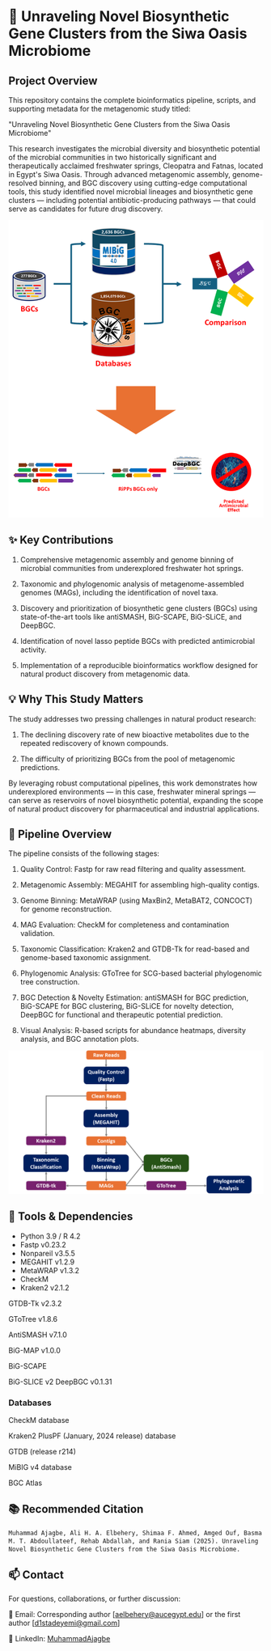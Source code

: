 # 🧬 Unraveling Novel Biosynthetic Gene Clusters from the Siwa Oasis Microbiome

## Project Overview
This repository contains the complete bioinformatics pipeline, scripts, and supporting metadata for the metagenomic study titled:

"Unraveling Novel Biosynthetic Gene Clusters from the Siwa Oasis Microbiome"

This research investigates the microbial diversity and biosynthetic potential of the microbial communities in two historically significant and therapeutically acclaimed freshwater springs, Cleopatra and Fatnas, located in Egypt's Siwa Oasis. Through advanced metagenomic assembly, genome-resolved binning, and BGC discovery using cutting-edge computational tools, this study identified novel microbial lineages and biosynthetic gene clusters — including potential antibiotic-producing pathways — that could serve as candidates for future drug discovery.

![keyfindings](https://github.com/d1stadeyemi/SiwaBGC/blob/master/Images/key_findings.png)

## ✨ Key Contributions
1. Comprehensive metagenomic assembly and genome binning of microbial communities from underexplored freshwater hot springs.

2. Taxonomic and phylogenomic analysis of metagenome-assembled genomes (MAGs), including the identification of novel taxa.

3. Discovery and prioritization of biosynthetic gene clusters (BGCs) using state-of-the-art tools like antiSMASH, BiG-SCAPE, BiG-SLiCE, and DeepBGC.

4. Identification of novel lasso peptide BGCs with predicted antimicrobial activity.

5. Implementation of a reproducible bioinformatics workflow designed for natural product discovery from metagenomic data.

## 💡 Why This Study Matters
The study addresses two pressing challenges in natural product research:

1. The declining discovery rate of new bioactive metabolites due to the repeated rediscovery of known compounds.

2. The difficulty of prioritizing BGCs from the pool of metagenomic predictions.

By leveraging robust computational pipelines, this work demonstrates how underexplored environments — in this case, freshwater mineral springs — can serve as reservoirs of novel biosynthetic potential, expanding the scope of natural product discovery for pharmaceutical and industrial applications.

## 🧰 Pipeline Overview
The pipeline consists of the following stages:

1. Quality Control:
Fastp for raw read filtering and quality assessment.

2. Metagenomic Assembly:
MEGAHIT for assembling high-quality contigs.

3. Genome Binning:
MetaWRAP (using MaxBin2, MetaBAT2, CONCOCT) for genome reconstruction.

4. MAG Evaluation:
CheckM for completeness and contamination validation.

5. Taxonomic Classification:
Kraken2 and GTDB-Tk for read-based and genome-based taxonomic assignment.

6. Phylogenomic Analysis:
GToTree for SCG-based bacterial phylogenomic tree construction.

7. BGC Detection & Novelty Estimation:
antiSMASH for BGC prediction,
BiG-SCAPE for BGC clustering,
BiG-SLiCE for novelty detection,
DeepBGC for functional and therapeutic potential prediction.

8. Visual Analysis:
R-based scripts for abundance heatmaps, diversity analysis, and BGC annotation plots.

![pipeline](https://github.com/d1stadeyemi/SiwaBGC/blob/master/Images/Pipeline.png)

## 🔬 Tools & Dependencies
-   Python 3.9 / R 4.2<br>
-   Fastp v0.23.2<br>
-   Nonpareil v3.5.5<br>
-   MEGAHIT v1.2.9<br>
-   MetaWRAP v1.3.2<br>
-   CheckM<br>
-   Kraken2 v2.1.2<br>

GTDB-Tk v2.3.2

GToTree v1.8.6

AntiSMASH v7.1.0

BiG-MAP v1.0.0

BiG-SCAPE

BiG-SLICE v2
DeepBGC v0.1.31
### Databases
CheckM database

Kraken2 PlusPF (January, 2024 release) database

GTDB (release r214)

MiBIG v4 database

BGC Atlas

## 📚 Recommended Citation
    Muhammad Ajagbe, Ali H. A. Elbehery, Shimaa F. Ahmed, Amged Ouf, Basma M. T. Abdoullateef, Rehab Abdallah, and Rania Siam (2025). Unraveling Novel Biosynthetic Gene Clusters from the Siwa Oasis Microbiome.  

## 📫 Contact
For questions, collaborations, or further discussion:

📧 Email: Corresponding author [aelbehery@aucegypt.edu] or the first author [d1stadeyemi@gmail.com]

🔗 LinkedIn: [MuhammadAjagbe](https://www.linkedin.com/search/results/all/?fetchDeterministicClustersOnly=true&heroEntityKey=urn%3Ali%3Afsd_profile%3AACoAACfL2awB01NHgXUUc2B3r_WfCxRleV5OZVU&keywords=muhammad%20ajagbe&origin=RICH_QUERY_TYPEAHEAD_HISTORY&position=0&searchId=14ed48c3-4fa5-4786-a314-c7aa09240e5d&sid=QiC&spellCorrectionEnabled=true)
